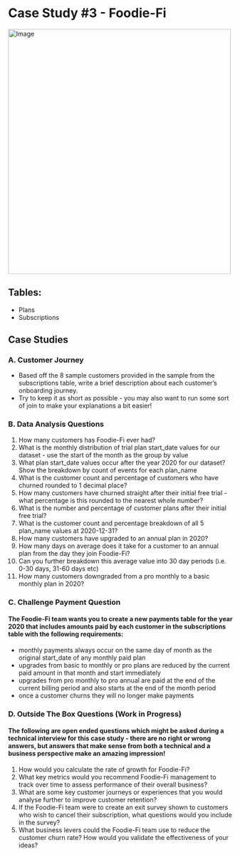 # Case Study #3 - Foodie-Fi
<img src="https://user-images.githubusercontent.com/81607668/129742132-8e13c136-adf2-49c4-9866-dec6be0d30f0.png" alt="Image" width="500" height="550">



## Tables:
- Plans
- Subscriptions

## Case Studies
### A. Customer Journey
- Based off the 8 sample customers provided in the sample from the subscriptions table, write a brief description about each customer’s onboarding journey.
- Try to keep it as short as possible - you may also want to run some sort of join to make your explanations a bit easier!

### B. Data Analysis Questions
 1. How many customers has Foodie-Fi ever had?
 2. What is the monthly distribution of trial plan start_date values for our dataset - use the start of the month as the group by value
 3. What plan start_date values occur after the year 2020 for our dataset? Show the breakdown by count of events for each plan_name
 4. What is the customer count and percentage of customers who have churned rounded to 1 decimal place?
 5. How many customers have churned straight after their initial free trial - what percentage is this rounded to the nearest whole number?
 6. What is the number and percentage of customer plans after their initial free trial?
 7. What is the customer count and percentage breakdown of all 5 plan_name values at 2020-12-31?
 8. How many customers have upgraded to an annual plan in 2020?
 9. How many days on average does it take for a customer to an annual plan from the day they join Foodie-Fi?
 10. Can you further breakdown this average value into 30 day periods (i.e. 0-30 days, 31-60 days etc)
 11. How many customers downgraded from a pro monthly to a basic monthly plan in 2020?

### C. Challenge Payment Question
#### The Foodie-Fi team wants you to create a new payments table for the year 2020 that includes amounts paid by each customer in the subscriptions table with the following requirements:

- monthly payments always occur on the same day of month as the original start_date of any monthly paid plan
- upgrades from basic to monthly or pro plans are reduced by the current paid amount in that month and start immediately
- upgrades from pro monthly to pro annual are paid at the end of the current billing period and also starts at the end of the month period
- once a customer churns they will no longer make payments

### D. Outside The Box Questions (Work in Progress)
#### The following are open ended questions which might be asked during a technical interview for this case study - there are no right or wrong answers, but answers that make sense from both a technical and a business perspective make an amazing impression!

 1. How would you calculate the rate of growth for Foodie-Fi?
 2. What key metrics would you recommend Foodie-Fi management to track over time to assess performance of their overall business?
 3. What are some key customer journeys or experiences that you would analyse further to improve customer retention?
 4. If the Foodie-Fi team were to create an exit survey shown to customers who wish to cancel their subscription, what questions would you include in the survey?
 5. What business levers could the Foodie-Fi team use to reduce the customer churn rate? How would you validate the effectiveness of your ideas?
